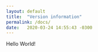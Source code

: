 ```yaml
---
layout: default
title:  "Version information"
permalink: /docs/
date:   2020-03-24 14:55:43 -0300
---
```


Hello World!